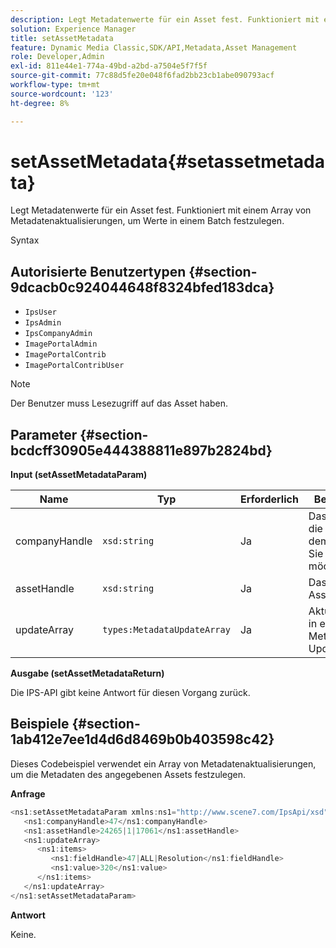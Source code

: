 ```yaml
---
description: Legt Metadatenwerte für ein Asset fest. Funktioniert mit einem Array von Metadatenaktualisierungen, um Werte in einem Batch festzulegen.
solution: Experience Manager
title: setAssetMetadata
feature: Dynamic Media Classic,SDK/API,Metadata,Asset Management
role: Developer,Admin
exl-id: 811e44e1-774a-49bd-a2bd-a7504e5f7f5f
source-git-commit: 77c88d5fe20e048f6fad2bb23cb1abe090793acf
workflow-type: tm+mt
source-wordcount: '123'
ht-degree: 8%

---
```


# setAssetMetadata{#setassetmetadata}

Legt Metadatenwerte für ein Asset fest. Funktioniert mit einem Array von Metadatenaktualisierungen, um Werte in einem Batch festzulegen.

Syntax

## Autorisierte Benutzertypen {#section-9dcacb0c924044648f8324bfed183dca}

* `IpsUser`
* `IpsAdmin`
* `IpsCompanyAdmin`
* `ImagePortalAdmin`
* `ImagePortalContrib`
* `ImagePortalContribUser`

>[!NOTE]
>
>Der Benutzer muss Lesezugriff auf das Asset haben.

## Parameter {#section-bcdcff30905e444388811e897b2824bd}

**Input (setAssetMetadataParam)**

| Name | Typ | Erforderlich | Beschreibung |
|---|---|---|---|
| companyHandle | `xsd:string` | Ja | Das -Handle an die Firma mit dem Asset, das Sie aktualisieren möchten. |
| assetHandle | `xsd:string` | Ja | Das Handle zum Asset. |
| updateArray | `types:MetadataUpdateArray` | Ja | Aktualisierungen in einem Metadaten-Update-Array. |

**Ausgabe (setAssetMetadataReturn)**

Die IPS-API gibt keine Antwort für diesen Vorgang zurück.

## Beispiele {#section-1ab412e7ee1d4d6d8469b0b403598c42}

Dieses Codebeispiel verwendet ein Array von Metadatenaktualisierungen, um die Metadaten des angegebenen Assets festzulegen.

**Anfrage**

```java
<ns1:setAssetMetadataParam xmlns:ns1="http://www.scene7.com/IpsApi/xsd">
   <ns1:companyHandle>47</ns1:companyHandle>
   <ns1:assetHandle>24265|1|17061</ns1:assetHandle>
   <ns1:updateArray>
      <ns1:items>
         <ns1:fieldHandle>47|ALL|Resolution</ns1:fieldHandle>
         <ns1:value>320</ns1:value>
      </ns1:items>
   </ns1:updateArray>
</ns1:setAssetMetadataParam>
```

**Antwort**

Keine.
